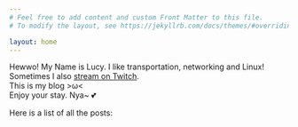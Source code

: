 ```yaml
---
# Feel free to add content and custom Front Matter to this file.
# To modify the layout, see https://jekyllrb.com/docs/themes/#overriding-theme-defaults

layout: home
---
```


Hewwo! 
My Name is Lucy. 
I like transportation, networking and Linux! Sometimes I also [stream on Twitch](https://twitch.tv/maidlucy). <br>
This is my blog >ω< <br>
Enjoy your stay. Nya~ 💕

Here is a list of all the posts:
